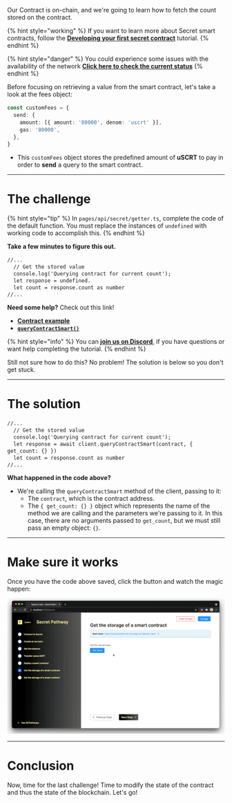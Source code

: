 Our Contract is on-chain, and we're going to learn how to fetch the count stored on the contract. 

{% hint style="working" %}
If you want to learn more about Secret smart contracts, follow the [**Developing your first secret contract**](https://learn.figment.io/tutorials/creating-a-secret-contract-from-scratch) tutorial.
{% endhint %}


{% hint style="danger" %}
You could experience some issues with the availability of the network [**Click here to check the current status**](https://secretnodes.com/secret/chains/holodeck-2)
{% endhint %}

Before focusing on retrieving a value from the smart contract, let's take a look at the fees object:

```typescript
const customFees = {
  send: {
    amount: [{ amount: '80000', denom: 'uscrt' }],
    gas: '80000',
  },
}
```
* This `customFees` object stores the predefined amount of **uSCRT** to pay in order to **send** a query to the smart contract.  

----------------------------------

# The challenge

{% hint style="tip" %}
In `pages/api/secret/getter.ts`, complete the code of the default function. You must replace the instances of `undefined` with working code to accomplish this.
{% endhint %}

**Take a few minutes to figure this out.**

```tsx
//...
  // Get the stored value
  console.log('Querying contract for current count');
  let response = undefined.
  let count = response.count as number
//...
```

**Need some help?** Check out this link!
* [**Contract example**](https://github.com/enigmampc/SecretJS-Templates/tree/master/5_contracts)  
* [**`queryContractSmart()`**](https://github.com/enigmampc/SecretNetwork/blob/7adccb9a09579a564fc90173cc9509d88c46d114/cosmwasm-js/packages/sdk/src/cosmwasmclient.ts#L400)  

{% hint style="info" %}
You can [**join us on Discord**](https://discord.gg/fszyM7K), if you have questions or want help completing the tutorial.
{% endhint %}

Still not sure how to do this? No problem! The solution is below so you don't get stuck.

----------------------------------

# The solution

```tsx
//...
  // Get the stored value
  console.log('Querying contract for current count');
  let response = await client.queryContractSmart(contract, { get_count: {} })
  let count = response.count as number
//...
```

**What happened in the code above?**

* We're calling the `queryContractSmart` method of the client, passing to it:
  * The `contract`, which is the contract address. 
  * The `{ get_count: {} }` object which represents the name of the method we are calling and the parameters we're passing to it. In this case, there are no arguments passed to `get_count`, but we must still pass an empty object: `{}`.

----------------------------------

# Make sure it works

Once you have the code above saved, click the button and watch the magic happen:

![](../../../.gitbook/assets/pathways/secret/secret-getter.gif)

----------------------------------

# Conclusion

Now, time for the last challenge! Time to modify the state of the contract and thus the state of the blockchain. Let's go!
